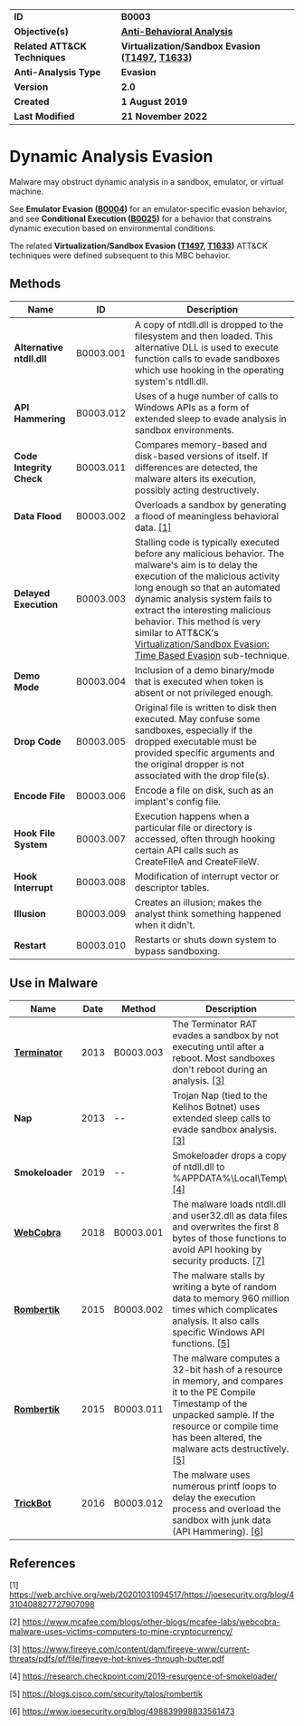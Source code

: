 <table>
<tr>
<td><b>ID</b></td>
<td><b>B0003</b></td>
</tr>
<tr>
<td><b>Objective(s)</b></td>
<td><b><a href="../anti-behavioral-analysis">Anti-Behavioral Analysis</a></b></td>
</tr>
<tr>
<td><b>Related ATT&CK Techniques</b></td>
<td><b>Virtualization/Sandbox Evasion (<a href="https://attack.mitre.org/techniques/T1497/">T1497</a>, <a href="https://attack.mitre.org/techniques/T1633/">T1633</a>)</b></td>
</tr>
<tr>
<td><b>Anti-Analysis Type</b></td>
<td><b>Evasion</b></td>
</tr>
<tr>
<td><b>Version</b></td>
<td><b>2.0</b></td>
</tr>
<tr>
<td><b>Created</b></td>
<td><b>1 August 2019</b></td>
</tr>
<tr>
<td><b>Last Modified</b></td>
<td><b>21 November 2022</b></td>
</tr>
</table>


# Dynamic Analysis Evasion

Malware may obstruct dynamic analysis in a sandbox, emulator, or virtual machine. 

See **Emulator Evasion ([B0004](../anti-behavioral-analysis/emulator-evasion.md))** for an  emulator-specific evasion behavior, and see **Conditional Execution ([B0025](../anti-behavioral-analysis/execution-guardrails.md))** for a behavior that constrains dynamic execution based on environmental conditions. 

The related **Virtualization/Sandbox Evasion ([T1497](https://attack.mitre.org/techniques/T1497/), [T1633](https://attack.mitre.org/techniques/T1633/))** ATT&CK techniques were defined subsequent to this MBC behavior.

## Methods

|Name|ID|Description|
|---|---|---|
|**Alternative ntdll.dll**|B0003.001|A copy of ntdll.dll is dropped to the filesystem and then loaded. This alternative DLL is used to execute function calls to evade sandboxes which use hooking in the operating system's ntdll.dll.|
|**API Hammering**|B0003.012|Uses of a huge number of calls to Windows APIs as a form of extended sleep to evade analysis in sandbox environments.|
|**Code Integrity Check**|B0003.011|Compares memory-based and disk-based versions of itself. If differences are detected, the malware alters its execution, possibly acting destructively.|
|**Data Flood**|B0003.002|Overloads a sandbox by generating a flood of meaningless behavioral data. [[1]](#1)|
|**Delayed Execution**|B0003.003|Stalling code is typically executed before any malicious behavior. The malware's aim is to delay the execution of the malicious activity long enough so that an automated dynamic analysis system fails to extract the interesting malicious behavior. This method is very similar to ATT&CK's [Virtualization/Sandbox Evasion: Time Based Evasion](https://attack.mitre.org/techniques/T1497/003/) sub-technique.|
|**Demo Mode**|B0003.004|Inclusion of a demo binary/mode that is executed when token is absent or not privileged enough.|
|**Drop Code**|B0003.005|Original file is written to disk then executed. May confuse some sandboxes, especially if the dropped executable must be provided specific arguments and the original dropper is not associated with the drop file(s).|
|**Encode File**|B0003.006|Encode a file on disk, such as an implant's config file.|
|**Hook File System**|B0003.007|Execution happens when a particular file or directory is accessed, often through hooking certain API calls such as CreateFileA and CreateFileW.|
|**Hook Interrupt**|B0003.008|Modification of interrupt vector or descriptor tables.|
|**Illusion**|B0003.009|Creates an illusion; makes the analyst think something happened when it didn't.|
|**Restart**|B0003.010|Restarts or shuts down system to bypass sandboxing.|


## Use in Malware

|Name|Date|Method|Description|
|---|---|---|---|
|[**Terminator**](../xample-malware/terminator.md)|2013|B0003.003|The Terminator RAT evades a sandbox by not executing until after a reboot. Most sandboxes don't reboot during an analysis. [[3]](#3)|
|**Nap**|2013|--|Trojan Nap (tied to the Kelihos Botnet) uses extended sleep calls to evade sandbox analysis. [[3]](#3)|
|**Smokeloader**|2019|--|Smokeloader drops a copy of ntdll.dll to %APPDATA%\Local\Temp\ [[4]](#4)|
|[**WebCobra**](../xample-malware/webcobra.md)|2018|B0003.001|The malware loads ntdll.dll and user32.dll as data files and overwrites the first 8 bytes of those functions to avoid API hooking by security products. [[7]](#7)|
|[**Rombertik**](../xample-malware/rombertik.md)|2015|B0003.002|The malware stalls by writing a byte of random data to memory 960 million times which complicates analysis. It also calls specific Windows API functions. [[5]](#5)|
|[**Rombertik**](../xample-malware/rombertik.md)|2015|B0003.011|The malware computes a 32-bit hash of a resource in memory, and compares it to the PE Compile Timestamp of the unpacked sample. If the resource or compile time has been altered, the malware acts destructively. [[5]](#5)|
|[**TrickBot**](../xample-malware/trickbot.md)|2016|B0003.012|The malware uses numerous printf loops to delay the execution process and overload the sandbox with junk data (API Hammering). [[6]](#6)|


## References

<a name="1">[1]</a> https://web.archive.org/web/20201031094517/https://joesecurity.org/blog/4310408827727907098

<a name="2">[2]</a> https://www.mcafee.com/blogs/other-blogs/mcafee-labs/webcobra-malware-uses-victims-computers-to-mine-cryptocurrency/

<a name="3">[3]</a> https://www.fireeye.com/content/dam/fireeye-www/current-threats/pdfs/pf/file/fireeye-hot-knives-through-butter.pdf

<a name="4">[4]</a> https://research.checkpoint.com/2019-resurgence-of-smokeloader/

<a name="5">[5]</a> https://blogs.cisco.com/security/talos/rombertik

<a name="6">[6]</a> https://www.joesecurity.org/blog/498839998833561473
